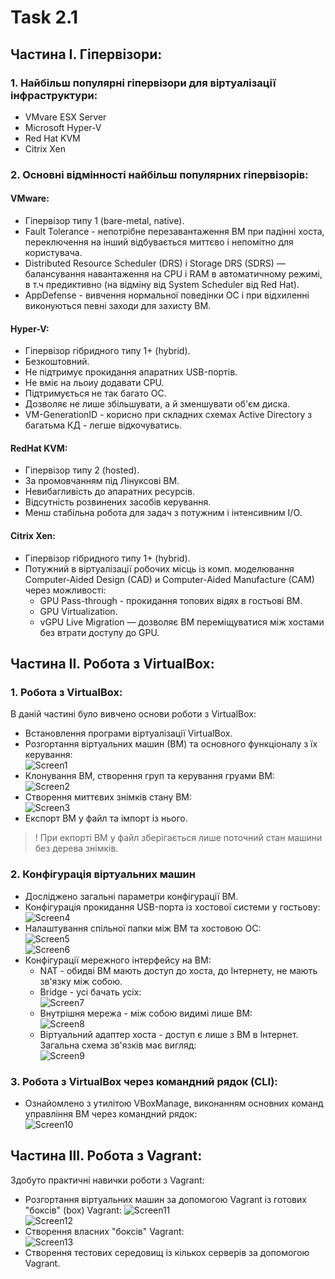 # Task 2.1  
## Частина І. Гіпервізори:  
### 1. Найбільш популярні гіпервізори для віртуалізації інфраструктури:  
  - VMvare ESX Server  
  - Microsoft Hyper-V  
  - Red Hat KVM  
  - Citrix Xen  

### 2. Основні відмінності найбільш популярних гіпервізорів:  
#### VMware:  
  - Гіпервізор типу 1 (bare-metal, native).  
  - Fault Tolerance - непотрібне перезавантаження ВМ при падінні хоста, переключення на інший відбувається миттєво і непомітно для користувача.  
  - Distributed Resource Scheduler (DRS) і Storage DRS (SDRS) — балансування навантаження на CPU і RAM в автоматичному режимі, в т.ч предиктивно (на відміну від System Scheduler від Red Hat).  
  - AppDefense - вивчення нормальної поведінки ОС і при відхиленні виконуються певні заходи для захисту ВМ.  

#### Hyper-V:  
  - Гіпервізор гібридного типу 1+ (hybrid).  
  - Безкоштовний.  
  - Не підтримує прокидання апаратних USB-портів.  
  - Не вміє на льоиу додавати CPU.  
  - Підтримується не так багато ОС.  
  - Дозволяє не лише збільшувати, а й зменшувати об'єм диска.  
  - VM-GenerationID - корисно при складних схемах Active Directory з багатьма КД - легше відкочуватись.  

#### RedHat KVM:  
  - Гіпервізор типу 2 (hosted).  
  - За промовчанням під Лінуксові ВМ.  
  - Невибагливість до апаратних ресурсів.  
  - Відсутність розвинених засобів керування.  
  - Менш стабільна робота для задач з потужним і інтенсивним I/O.  

#### Citrix Xen:  
  - Гіпервізор гібридного типу 1+ (hybrid).  
  - Потужний в віртуалізації робочих місць із комп. моделювання Computer-Aided Design (CAD) и Computer-Aided Manufacture (CAM) через можливості:  
    - GPU Pass-through - прокидання топових відях в гостьові ВМ.  
    - GPU Virtualization.  
    - vGPU Live Migration — дозволяє ВМ переміщуватися між хостами без втрати доступу до GPU.  

## Частина ІI. Робота з VirtualBox:  
### 1. Робота з VirtualBox:
  В даній частині було вивчено основи роботи з VirtualBox:  
  - Встановлення програми віртуалізації VirtualBox.  
  - Розгортання віртуальних машин (ВМ) та основного функціоналу з їх керування:  
  ![Screen1](./task_images/Screenshot_1.png)  
  - Клонування ВМ, створення груп та керування груами ВМ:  
  ![Screen2](./task_images/Screenshot_2.png)  
  - Створення миттєвих знімків стану ВМ:  
  ![Screen3](./task_images/Screenshot_3.png)  
  - Експорт ВМ у файл та імпорт із нього.
  > ! При екпорті ВМ у файл зберігається лише поточний стан машини без дерева знімків.

### 2. Конфігурація віртуальних машин  
  - Досліджено загальні параметри конфігурації ВМ.  
  - Конфігурація прокидання USB-порта із хостової системи у гостьову:  
  ![Screen4](./task_images/Screenshot_4.png)
  - Налаштування спільної папки між ВМ та хостовою ОС:  
  ![Screen5](./task_images/Screenshot_5.png)  
  ![Screen6](./task_images/Screenshot_6.png)  
  - Конфігурації мережного інтерфейсу на ВМ:
    - NAT - обидві ВМ мають доступ до хоста, до Інтернету, не мають зв'язку між собою.  
    - Bridge - усі бачать усіх:  
    ![Screen7](./task_images/Screenshot_7.png)  
    - Внутрішня мережа - між собою видимі лише ВМ:  
    ![Screen8](./task_images/Screenshot_8.png)  
    - Віртуальний адаптер хоста - доступ є лише з ВМ в Інтернет.  
    Загальна схема зв'язків має вигляд:  
    ![Screen9](./task_images/Screenshot_9.png)  

### 3. Робота з VirtualBox через командний рядок (CLI):  
  - Ознайомлено з утилітою VBoxManage, виконанням основних команд управління ВМ через командний рядок:  
  ![Screen10](./task_images/Screenshot_10.png)  

## Частина ІII. Робота з Vagrant:  
 Здобуто практичні навички роботи з Vagrant:
  - Розгортання віртуальних машин за допомогою Vagrant із готових "боксів" (box) Vagrant:
  ![Screen11](./task_images/Screenshot_11.png)  
  ![Screen12](./task_images/Screenshot_12.png)  
  - Створення власних "боксів" Vagrant:  
  ![Screen13](./task_images/Screenshot_13.png)  
  - Створення тестових середовищ із кількох серверів за допомогою Vagrant.  
